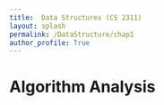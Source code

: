 ```yaml
---
title:  Data Structures (CS 2311)
layout: splash
permalink: /DataStructure/chap1
author_profile: True
---
```

# Algorithm Analysis